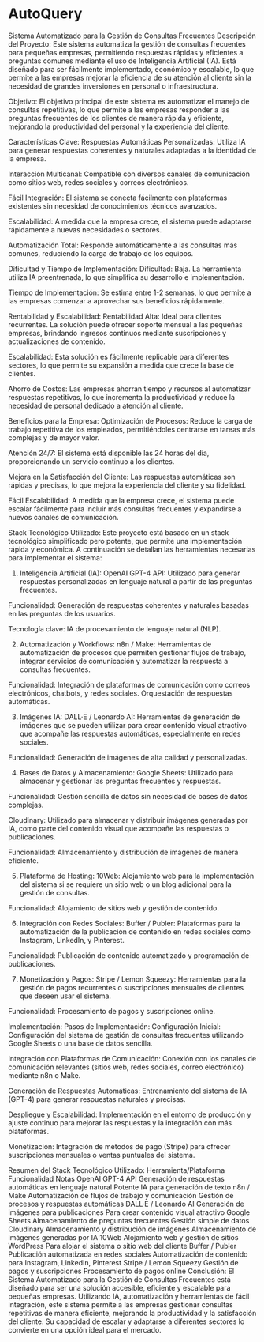 # AutoQuery
Sistema Automatizado para la Gestión de Consultas Frecuentes
Descripción del Proyecto: Este sistema automatiza la gestión de consultas frecuentes para pequeñas empresas, permitiendo respuestas rápidas y eficientes a preguntas comunes mediante el uso de Inteligencia Artificial (IA). Está diseñado para ser fácilmente implementado, económico y escalable, lo que permite a las empresas mejorar la eficiencia de su atención al cliente sin la necesidad de grandes inversiones en personal o infraestructura.

Objetivo:
El objetivo principal de este sistema es automatizar el manejo de consultas repetitivas, lo que permite a las empresas responder a las preguntas frecuentes de los clientes de manera rápida y eficiente, mejorando la productividad del personal y la experiencia del cliente.

Características Clave:
Respuestas Automáticas Personalizadas: Utiliza IA para generar respuestas coherentes y naturales adaptadas a la identidad de la empresa.

Interacción Multicanal: Compatible con diversos canales de comunicación como sitios web, redes sociales y correos electrónicos.

Fácil Integración: El sistema se conecta fácilmente con plataformas existentes sin necesidad de conocimientos técnicos avanzados.

Escalabilidad: A medida que la empresa crece, el sistema puede adaptarse rápidamente a nuevas necesidades o sectores.

Automatización Total: Responde automáticamente a las consultas más comunes, reduciendo la carga de trabajo de los equipos.

Dificultad y Tiempo de Implementación:
Dificultad: Baja. La herramienta utiliza IA preentrenada, lo que simplifica su desarrollo e implementación.

Tiempo de Implementación: Se estima entre 1-2 semanas, lo que permite a las empresas comenzar a aprovechar sus beneficios rápidamente.

Rentabilidad y Escalabilidad:
Rentabilidad Alta: Ideal para clientes recurrentes. La solución puede ofrecer soporte mensual a las pequeñas empresas, brindando ingresos continuos mediante suscripciones y actualizaciones de contenido.

Escalabilidad: Esta solución es fácilmente replicable para diferentes sectores, lo que permite su expansión a medida que crece la base de clientes.

Ahorro de Costos: Las empresas ahorran tiempo y recursos al automatizar respuestas repetitivas, lo que incrementa la productividad y reduce la necesidad de personal dedicado a atención al cliente.

Beneficios para la Empresa:
Optimización de Procesos: Reduce la carga de trabajo repetitiva de los empleados, permitiéndoles centrarse en tareas más complejas y de mayor valor.

Atención 24/7: El sistema está disponible las 24 horas del día, proporcionando un servicio continuo a los clientes.

Mejora en la Satisfacción del Cliente: Las respuestas automáticas son rápidas y precisas, lo que mejora la experiencia del cliente y su fidelidad.

Fácil Escalabilidad: A medida que la empresa crece, el sistema puede escalar fácilmente para incluir más consultas frecuentes y expandirse a nuevos canales de comunicación.

Stack Tecnológico Utilizado:
Este proyecto está basado en un stack tecnológico simplificado pero potente, que permite una implementación rápida y económica. A continuación se detallan las herramientas necesarias para implementar el sistema:

1. Inteligencia Artificial (IA):
OpenAI GPT-4 API: Utilizado para generar respuestas personalizadas en lenguaje natural a partir de las preguntas frecuentes.

Funcionalidad: Generación de respuestas coherentes y naturales basadas en las preguntas de los usuarios.

Tecnología clave: IA de procesamiento de lenguaje natural (NLP).

2. Automatización y Workflows:
n8n / Make: Herramientas de automatización de procesos que permiten gestionar flujos de trabajo, integrar servicios de comunicación y automatizar la respuesta a consultas frecuentes.

Funcionalidad: Integración de plataformas de comunicación como correos electrónicos, chatbots, y redes sociales. Orquestación de respuestas automáticas.

3. Imágenes IA:
DALL·E / Leonardo AI: Herramientas de generación de imágenes que se pueden utilizar para crear contenido visual atractivo que acompañe las respuestas automáticas, especialmente en redes sociales.

Funcionalidad: Generación de imágenes de alta calidad y personalizadas.

4. Bases de Datos y Almacenamiento:
Google Sheets: Utilizado para almacenar y gestionar las preguntas frecuentes y respuestas.

Funcionalidad: Gestión sencilla de datos sin necesidad de bases de datos complejas.

Cloudinary: Utilizado para almacenar y distribuir imágenes generadas por IA, como parte del contenido visual que acompañe las respuestas o publicaciones.

Funcionalidad: Almacenamiento y distribución de imágenes de manera eficiente.

5. Plataforma de Hosting:
10Web: Alojamiento web para la implementación del sistema si se requiere un sitio web o un blog adicional para la gestión de consultas.

Funcionalidad: Alojamiento de sitios web y gestión de contenido.

6. Integración con Redes Sociales:
Buffer / Publer: Plataformas para la automatización de la publicación de contenido en redes sociales como Instagram, LinkedIn, y Pinterest.

Funcionalidad: Publicación de contenido automatizado y programación de publicaciones.

7. Monetización y Pagos:
Stripe / Lemon Squeezy: Herramientas para la gestión de pagos recurrentes o suscripciones mensuales de clientes que deseen usar el sistema.

Funcionalidad: Procesamiento de pagos y suscripciones online.

Implementación:
Pasos de Implementación:
Configuración Inicial: Configuración del sistema de gestión de consultas frecuentes utilizando Google Sheets o una base de datos sencilla.

Integración con Plataformas de Comunicación: Conexión con los canales de comunicación relevantes (sitios web, redes sociales, correo electrónico) mediante n8n o Make.

Generación de Respuestas Automáticas: Entrenamiento del sistema de IA (GPT-4) para generar respuestas naturales y precisas.

Despliegue y Escalabilidad: Implementación en el entorno de producción y ajuste continuo para mejorar las respuestas y la integración con más plataformas.

Monetización: Integración de métodos de pago (Stripe) para ofrecer suscripciones mensuales o ventas puntuales del sistema.

Resumen del Stack Tecnológico Utilizado:
Herramienta/Plataforma	Funcionalidad	Notas
OpenAI GPT-4 API	Generación de respuestas automáticas en lenguaje natural	Potente IA para generación de texto
n8n / Make	Automatización de flujos de trabajo y comunicación	Gestión de procesos y respuestas automáticas
DALL·E / Leonardo AI	Generación de imágenes para publicaciones	Para crear contenido visual atractivo
Google Sheets	Almacenamiento de preguntas frecuentes	Gestión simple de datos
Cloudinary	Almacenamiento y distribución de imágenes	Almacenamiento de imágenes generadas por IA
10Web	Alojamiento web y gestión de sitios WordPress	Para alojar el sistema o sitio web del cliente
Buffer / Publer	Publicación automatizada en redes sociales	Automatización de contenido para Instagram, LinkedIn, Pinterest
Stripe / Lemon Squeezy	Gestión de pagos y suscripciones	Procesamiento de pagos online
Conclusión:
El Sistema Automatizado para la Gestión de Consultas Frecuentes está diseñado para ser una solución accesible, eficiente y escalable para pequeñas empresas. Utilizando IA, automatización y herramientas de fácil integración, este sistema permite a las empresas gestionar consultas repetitivas de manera eficiente, mejorando la productividad y la satisfacción del cliente. Su capacidad de escalar y adaptarse a diferentes sectores lo convierte en una opción ideal para el mercado.